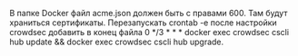 В папке Docker файл acme.json должен быть с правами 600. Там будут храниться сертификаты. Перезапускать crontab -e после настройки crowdsec добавить в конец файла 0 */3 * * * docker exec crowdsec cscli hub update && docker exec crowdsec cscli hub upgrade.
